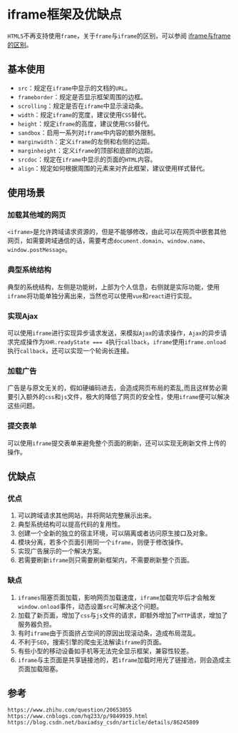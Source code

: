 # iframe框架及优缺点

`HTML5`不再支持使用`frame`，关于`frame`与`iframe`的区别，可以参阅  [iframe与frame的区别](https://www.cnblogs.com/songzhixue/p/11261118.html)。

## 基本使用
* `src`：规定在`iframe`中显示的文档的`URL`。
* `frameborder`：规定是否显示框架周围的边框。
* `scrolling`：规定是否在`iframe`中显示滚动条。
* `width`：规定`iframe`的宽度，建议使用`CSS`替代。
* `height`：规定`iframe`的高度，建议使用`CSS`替代。
* `sandbox`：启用一系列对`iframe`中内容的额外限制。
* `marginwidth`：定义`iframe`的左侧和右侧的边距。
* `marginheight`：定义`iframe`的顶部和底部的边距。
* `srcdoc`：规定在`iframe`中显示的页面的`HTML`内容。
* `align`：规定如何根据周围的元素来对齐此框架，建议使用样式替代。

## 使用场景

### 加载其他域的网页
`<iframe>`是允许跨域请求资源的，但是不能够修改，由此可以在网页中嵌套其他网页，如需要跨域通信的话，需要考虑`document.domain`、`window.name`、`window.postMessage`。

### 典型系统结构
典型的系统结构，左侧是功能树，上部为个人信息，右侧就是实际功能，使用`iframe`将功能单独分离出来，当然也可以使用`vue`和`react`进行实现。

### 实现Ajax
可以使用`iframe`进行实现异步请求发送，来模拟`Ajax`的请求操作，`Ajax`的异步请求完成操作为`XHR.readyState === 4`执行`callback`，`iframe`使用`iframe.onload`执行`callback`，还可以实现一个轮询长连接。

### 加载广告
广告是与原文无关的，假如硬编码进去，会造成网页布局的紊乱,而且这样势必需要引入额外的`css`和`js`文件，极大的降低了网页的安全性，使用`iframe`便可以解决这些问题。

### 提交表单
可以使用`iframe`提交表单来避免整个页面的刷新，还可以实现无刷新文件上传的操作。

## 优缺点

### 优点
1. 可以跨域请求其他网站，并将网站完整展示出来。
2. 典型系统结构可以提高代码的复用性。
3. 创建一个全新的独立的宿主环境，可以隔离或者访问原生接口及对象。
4. 模块分离，若多个页面引用同一个`iframe`，则便于修改操作。
5. 实现广告展示的一个解决方案。
6. 若需要刷新`iframe`则只需要刷新框架内，不需要刷新整个页面。

### 缺点
1. `iframes`阻塞页面加载，影响网页加载速度，`iframe`加载完毕后才会触发`window.onload`事件，动态设置`src`可解决这个问题。
2. 加载了新页面，增加了`css`与`js`文件的请求，即额外增加了`HTTP`请求，增加了服务器负担。
3. 有时`iframe`由于页面挤占空间的原因出现滚动条，造成布局混乱。
4. 不利于`SEO`，搜索引擎的爬虫无法解读`iframe`的页面。
5. 有些小型的移动设备如手机等无法完全显示框架，兼容性较差。
6. `iframe`与主页面是共享链接池的，若`iframe`加载时用光了链接池，则会造成主页面加载阻塞。


## 参考

```
https://www.zhihu.com/question/20653055
https://www.cnblogs.com/hq233/p/9849939.html
https://blog.csdn.net/baxiadsy_csdn/article/details/86245809
```
